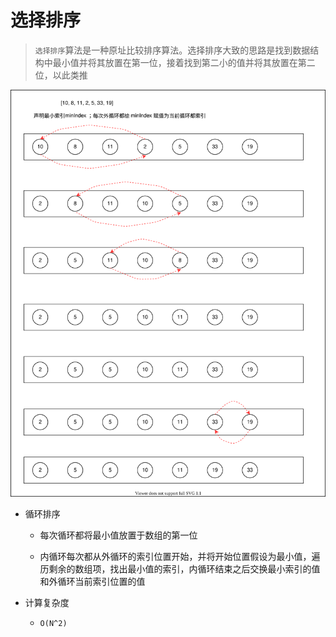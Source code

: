 # 选择排序

> `选择排序`算法是一种原址比较排序算法。选择排序大致的思路是找到数据结构中最小值并将其放置在第一位，接着找到第二小的值并将其放置在第二位，以此类推

![image text](./images/selection.drawio.svg)

- 循环排序

  - 每次循环都将最小值放置于数组的第一位

  - 内循环每次都从外循环的索引位置开始，并将开始位置假设为最小值，遍历剩余的数组项，找出最小值的索引，内循环结束之后交换最小索引的值和外循环当前索引位置的值

- 计算复杂度

  - `O(N^2)`
